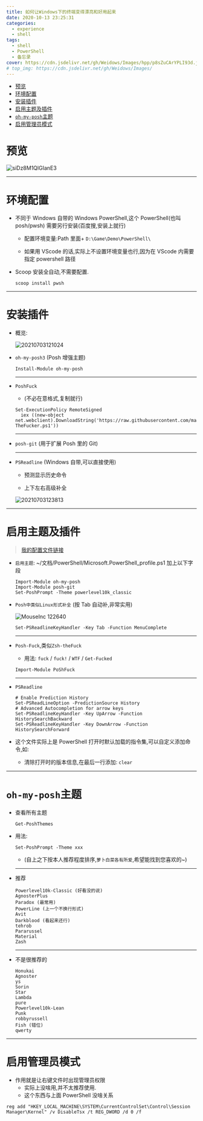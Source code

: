 ```yaml
---
title: 如何让Windows下的终端变得漂亮和好用起来
date: 2020-10-13 23:25:31
categories:
  - experience
  - shell
tags:
  - shell
  - PowerShell
  - 备忘录
cover: https://cdn.jsdelivr.net/gh/Weidows/Images/hpp/p8sZuCArYPLI93d.jpg
# top_img: https://cdn.jsdelivr.net/gh/Weidows/Images/
---
```


<!--
 * @Author: Weidows
 * @LastEditors: Weidows
 * @LastEditTime: 2021-07-03 12:40:14
 * @FilePath: \Weidowsd:\Game\Github\Blog-private\source\_posts\experience\shell\pwsh.md
-->

- [预览](#预览)
- [环境配置](#环境配置)
- [安装插件](#安装插件)
- [启用主题及插件](#启用主题及插件)
- [`oh-my-posh`主题](#oh-my-posh主题)
- [启用管理员模式](#启用管理员模式)

# 预览

![siDz8M1QlGIanE3](https://cdn.jsdelivr.net/gh/Weidows/Images/hpp/L26PcmM3KnW9YfT.jpg)

---

# 环境配置

- 不同于 Windows 自带的 Windows PowerShell,这个 PowerShell(也叫 posh/pwsh) 需要另行安装(百度搜,安装上就行)

  - 配置环境变量:Path 里面+ `D:\Game\Demo\PowerShell\`

  - 如果用 VScode 的话,实际上不设置环境变量也行,因为在 VScode 内需要指定 powershell 路径

- Scoop 安装全自动,不需要配置.

  ```
  scoop install pwsh
  ```

---

# 安装插件

- 概览:

  <img src="https://i.loli.net/2021/07/03/EnsJraWfTcMN43Z.png" alt="20210703121024" />

- `oh-my-posh3` (Posh 增强主题)

  ```
  Install-Module oh-my-posh
  ```

  ***

- `PoshFuck`

  - (不必在意格式,复制就行)

  ```
  Set-ExecutionPolicy RemoteSigned
    iex ((new-object net.webclient).DownloadString('https://raw.githubusercontent.com/mattparkes/PoShFuck/master/Install-TheFucker.ps1'))
  ```

  ***

- `posh-git` (用于扩展 Posh 里的 Git)

  ***

- `PSReadline` (Windows 自带,可以直接使用)

  - 预测显示历史命令

  - 上下左右高级补全

  <img src="https://i.loli.net/2021/07/03/qRsYkhSwMc4JezU.png" alt="20210703123813" />

---

# 启用主题及插件

> [我的配置文件链接](https://github.com/Weidows-projects/Programming-Configuration/blob/master/others/PowerShell/Microsoft.PowerShell_profile.ps1)

- `启用主题`: ~/文档/PowerShell/Microsoft.PowerShell_profile.ps1 加上以下字段

  ```
  Import-Module oh-my-posh
  Import-Module posh-git
  Set-PoshPrompt -Theme powerlevel10k_classic
  ```

- `Posh中类似Linux形式补全` (按 Tab 自动补,非常实用)

  <img src="https://i.loli.net/2021/07/03/RoPeDmafdlTrK4S.png" alt="MouseInc 122640" />

  ```
  Set-PSReadlineKeyHandler -Key Tab -Function MenuComplete
  ```

  ***

- `Posh-Fuck`,类似`Zsh-theFuck`

  - 用法: `fuck` / `fuck!` / `WTF` / `Get-Fucked`

  ```
  Import-Module PoShFuck
  ```

  ***

- `PSReadline`

  ```
  # Enable Prediction History
  Set-PSReadLineOption -PredictionSource History
  # Advanced Autocompletion for arrow keys
  Set-PSReadlineKeyHandler -Key UpArrow -Function HistorySearchBackward
  Set-PSReadlineKeyHandler -Key DownArrow -Function HistorySearchForward
  ```

- 这个文件实际上是 PowerShell 打开时默认加载的指令集,可以自定义添加命令,如:

  - 清除打开时的版本信息,在最后一行添加: `clear`

---

# `oh-my-posh`主题

- 查看所有主题

  ```shell
  Get-PoshThemes
  ```

- 用法:

  ```shell
  Set-PoshPrompt -Theme xxx
  ```

  - (自上之下按本人推荐程度排序,`萝卜白菜各有所爱`,希望能找到您喜欢的~)

  ***

- 推荐

  ```
  Powerlevel10k-Classic (好看没的说)
  AgnosterPlus
  Paradox (最常用)
  PowerLine (上一个不换行形式)
  Avit
  Darkblood (看起来还行)
  tehrob
  Pararussel
  Material
  Zash
  ```

  ***

- 不是很推荐的

  ```
  Honukai
  Agnoster
  ys
  Sorin
  Star
  Lambda
  pure
  Powerlevel10k-Lean
  Punk
  robbyrussell
  Fish (错位)
  qwerty
  ```

---

# 启用管理员模式

- 作用就是让右键文件时出现管理员权限
  - 实际上没啥用,并不太推荐使用.
  - 这个东西与上面 PowerShell 没啥关系

```
reg add "HKEY_LOCAL_MACHINE\SYSTEM\CurrentControlSet\Control\Session Manager\Kernel" /v DisableTsx /t REG_DWORD /d 0 /f
```
